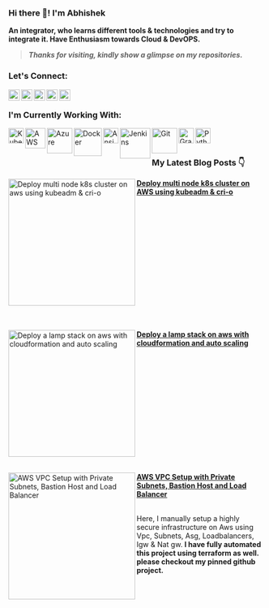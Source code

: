 ### Hi there 👋! I'm Abhishek 

**An integrator, who learns different tools & technologies and try to integrate it. Have Enthusiasm towards Cloud & DevOPS.**

> ***Thanks for visiting, kindly show a glimpse on my repositories.***

### Let's Connect:
[<img align="left" alt="abhi | Github" width="22px" src="https://cdn.jsdelivr.net/npm/simple-icons@v3/icons/github.svg" />][GitHub]
[<img align="left" alt="abhi | LinkedIn" width="22px" src="https://cdn.jsdelivr.net/npm/simple-icons@v3/icons/linkedin.svg" />][LinkedIn]
[<img align="left" alt="abhi | Twitter" width="22px" src="https://cdn.jsdelivr.net/npm/simple-icons@v3/icons/twitter.svg" />][Twitter]
[<img align="left" alt="abhi | Hashnode" width="22px" src="https://cdn.jsdelivr.net/npm/simple-icons@v3/icons/hashnode.svg" />][Hashnode]
<a href="abhishekkumar33118@gmail.com">
  <img align="left" width="22px" src="https://cdn.jsdelivr.net/npm/simple-icons@v3/icons/gmail.svg" />
  
</a>

<br>

### I'm Currently Working With:
<img align="left" alt="Kubernetes" width="30px" src="https://upload.wikimedia.org/wikipedia/commons/thumb/0/00/Kubernetes_%28container_engine%29.png/640px-Kubernetes_%28container_engine%29.png"/>
<img align="left" alt="AWS" width="40px" src="https://upload.wikimedia.org/wikipedia/commons/thumb/9/93/Amazon_Web_Services_Logo.svg/640px-Amazon_Web_Services_Logo.svg.png"/>
<img align="left" alt="Azure" width="50px" src="https://upload.wikimedia.org/wikipedia/commons/thumb/a/a8/Microsoft_Azure_Logo.svg/640px-Microsoft_Azure_Logo.svg.png"/>
<img align="left" alt="Docker" width="55px" src="https://upload.wikimedia.org/wikipedia/commons/7/79/Docker_%28container_engine%29_logo.png"/>
<img align="left" alt="Ansible" width="30px" src="https://upload.wikimedia.org/wikipedia/commons/thumb/2/24/Ansible_logo.svg/640px-Ansible_logo.svg.png"/>
<img align="left" alt="Jenkins" width="60px" src="https://upload.wikimedia.org/wikipedia/commons/thumb/e/e3/Jenkins_logo_with_title.svg/640px-Jenkins_logo_with_title.svg.png"/>
<img align="left" alt="Git" width="50px" src="https://upload.wikimedia.org/wikipedia/commons/thumb/e/e0/Git-logo.svg/640px-Git-logo.svg.png"/>
<img align="left" alt="Grafana" width="30px" src="https://upload.wikimedia.org/wikipedia/commons/thumb/3/3b/Grafana_icon.svg/640px-Grafana_icon.svg.png"/>
<img align="left" alt="Python" width="30px" src="https://upload.wikimedia.org/wikipedia/commons/c/c3/Python-logo-notext.svg"/>
<br><br>

<!--- Links of Social Sites --->

[GitHub]: https://github.com/Abhi03-tech
[LinkedIn]: https://www.linkedin.com/in/abhisheksingh003/
[Twitter]: https://twitter.com/Abhitech03
[Hashnode]: https://hashnode.com/@Abhishek003


### My Latest Blog Posts 👇
<!-- HASHNODE_BLOG:START -->
<p align="left">
<a href="https://abhishek003.hashnode.dev/deploy-multi-node-k8s-cluster-on-aws-using-kubeadm-cri-o"><img src="https://cdn.hashnode.com/res/hashnode/image/upload/v1709644075996/dca0680c-a6f8-441d-a73a-d9652e6938d1.png" alt="Deploy multi node k8s cluster on aws using kubeadm & cri-o" width="250px" align="left" /></a>
<a href="https://abhishek003.hashnode.dev/deploy-multi-node-k8s-cluster-on-aws-using-kubeadm-cri-o" title="Deploy multi node k8s cluster on AWS using kubeadm & cri-o" style="vertical-align: middle;"><strong>Deploy multi node k8s cluster on AWS using kubeadm & cri-o</strong>
</a>
</p>

<br  clear="left" />
<br />
<br />

<p align="left">
<a href="https://abhishek003.hashnode.dev/building-a-resilient-lamp-stack-on-aws-with-cloudformation-and-auto-scaling"><img src="https://cdn.hashnode.com/res/hashnode/image/upload/v1681220579808/98b08ec2-eba6-41d7-af98-fed885cc965a.jpeg" alt="Deploy a lamp stack on aws with cloudformation and auto scaling" width="250px" align="left" /></a>
<a href="https://abhishek003.hashnode.dev/building-a-resilient-lamp-stack-on-aws-with-cloudformation-and-auto-scaling" title="Deploy a lamp stack on aws with cloudformation and auto scaling"><strong>Deploy a lamp stack on aws with cloudformation and auto scaling</strong>
</a>
</p>

<br  clear="left" />
<br />

<p align="left">
<a href="https://abhishek003.hashnode.dev/aws-vpc-setup-with-private-subnets-bastion-host-and-load-balancer"><img src="https://cdn.hashnode.com/res/hashnode/image/upload/v1720430575654/270d09c1-6b24-411a-adfc-bf75d913f3a5.png" alt="AWS VPC Setup with Private Subnets, Bastion Host and Load Balancer" width="250px" align="left" /></a>
<a href="https://abhishek003.hashnode.dev/aws-vpc-setup-with-private-subnets-bastion-host-and-load-balancer" title="AWS VPC Setup with Private Subnets, Bastion Host and Load Balancer"><strong>AWS VPC Setup with Private Subnets, Bastion Host and Load Balancer</strong></a>
  
<br/> Here, I manually setup a highly secure infrastructure on Aws using Vpc, Subnets, Asg, Loadbalancers, Igw & Nat gw.
<b> I have fully automated this project using terraform as well. please checkout my pinned github project. </b> </p> <br/>


<!-- HASHNODE_BLOG:END -->

